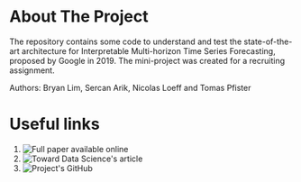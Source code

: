 # About The Project
The repository contains some code to understand and test the state-of-the-art architecture for Interpretable Multi-horizon Time Series Forecasting, proposed by Google in 2019. The mini-project was created for a recruiting assignment.

Authors: Bryan Lim, Sercan Arik, Nicolas Loeff and Tomas Pfister

# Useful links
1. ![Full paper available online](https://www.sciencedirect.com/science/article/pii/S0169207021000637)
2. ![Toward Data Science's article](https://towardsdatascience.com/temporal-fusion-transformer-googles-model-for-interpretable-time-series-forecasting-5aa17beb621)
3. ![Project's GitHub](https://github.com/greatwhiz/tft_tf2)

